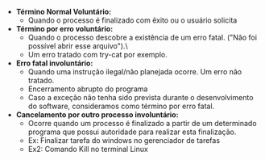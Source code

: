 - **Término Normal Voluntário:**
	- Quando o processo é finalizado com êxito ou o usuário solicita
- **Término por erro voluntário:**
	- Quando o processo descobre a existência de um erro fatal. ("Não foi possível abrir esse arquivo").\
	- Um erro tratado com try-cat por exemplo.
- **Erro fatal involuntário:**
	- Quando uma instrução ilegal/não planejada ocorre. Um erro não tratado.
	- Encerramento abrupto do programa
	- Caso a exceção não tenha sido prevista durante o desenvolvimento do software, consideramos como término por erro fatal.
- **Cancelamento por outro processo involuntário:**
	- Ocorre quando um processo é finalizado a partir de um determinado programa que possui autoridade para realizar esta finalização.
	- Ex: Finalizar tarefa do windows no gerenciador de tarefas
	- Ex2: Comando Kill no terminal Linux